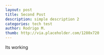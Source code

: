 ```yaml
---
layout: post
title: Second Post
description: simple description 2
categories: tech test
author: Rodrigo M.
thumb: http://via.placeholder.com/1280x720
---
```


Its working